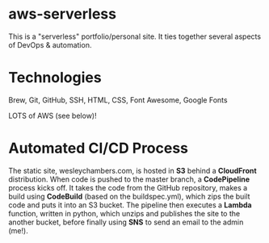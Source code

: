 # aws-serverless

This is a "serverless" portfolio/personal site. It ties together several aspects of DevOps & automation.

# Technologies

Brew, Git, GitHub, SSH, HTML, CSS, Font Awesome, Google Fonts

LOTS of AWS (see below)!

# Automated CI/CD Process
The static site, wesleychambers.com, is hosted in **S3** behind a **CloudFront** distribution. When code is pushed to the master branch, a **CodePipeline** process kicks off. It takes the code from the GitHub repository, makes a build using **CodeBuild** (based on the buildspec.yml), which zips the built code and puts it into an S3 bucket. The pipeline then executes a **Lambda** function, written in python, which unzips and publishes the site to the another bucket, before finally using **SNS** to send an email to the admin (me!).      
